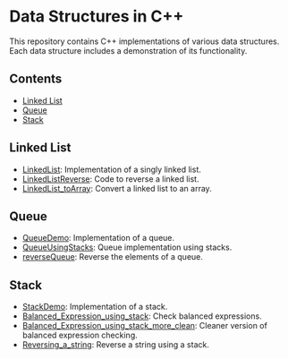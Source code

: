 # Data Structures in C++

This repository contains C++ implementations of various data structures. Each data structure includes a demonstration of its functionality.

## Contents

- [Linked List](#linked-list)
- [Queue](#queue)
- [Stack](#stack)

## Linked List

- [LinkedList](LinkedList/LinkedListDemo.cpp): Implementation of a singly linked list.
- [LinkedListReverse](LinkedList/LinkedListReverse.cpp): Code to reverse a linked list.
- [LinkedList_toArray](LinkedList/LinkedList_toArray.cpp): Convert a linked list to an array.

## Queue

- [QueueDemo](Queue/QueueDemo.cpp): Implementation of a queue.
- [QueueUsingStacks](Queue/QueueUsingStacks.cpp): Queue implementation using stacks.
- [reverseQueue](Queue/reverseQueue.cpp): Reverse the elements of a queue.

## Stack

- [StackDemo](Stack/StackDemo.cpp): Implementation of a stack.
- [Balanced_Expression_using_stack](Stack/Balanced_Expression_using_stack.cpp): Check balanced expressions.
- [Balanced_Expression_using_stack_more_clean](Stack/Balanced_Expression_using_stack_more_clean.cpp): Cleaner version of balanced expression checking.
- [Reversing_a_string](Stack/Reversing_a_string.cpp): Reverse a string using a stack.

